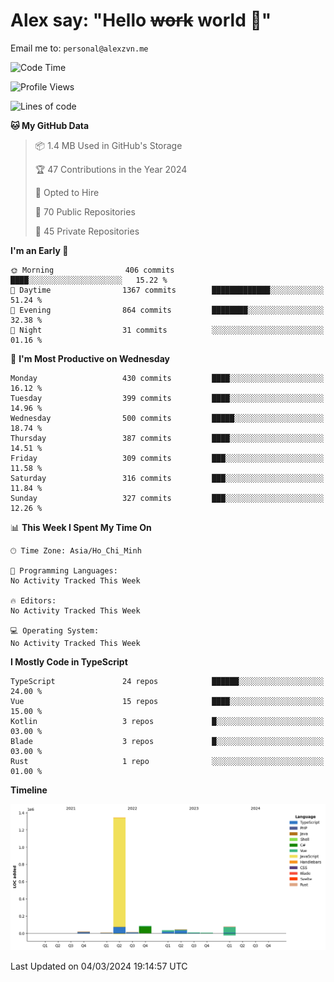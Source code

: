 # Alex say: "Hello ~~work~~ world 🐾"
Email me to: `personal@alexzvn.me`

<!--START_SECTION:waka-->
![Code Time](http://img.shields.io/badge/Code%20Time-1%2C066%20hrs%2055%20mins-blue)

![Profile Views](http://img.shields.io/badge/Profile%20Views-0-blue)

![Lines of code](https://img.shields.io/badge/From%20Hello%20World%20I%27ve%20Written-1.6%20million%20lines%20of%20code-blue)

**🐱 My GitHub Data** 

> 📦 1.4 MB Used in GitHub's Storage 
 > 
> 🏆 47 Contributions in the Year 2024
 > 
> 💼 Opted to Hire
 > 
> 📜 70 Public Repositories 
 > 
> 🔑 45 Private Repositories 
 > 
**I'm an Early 🐤** 

```text
🌞 Morning                406 commits         ████░░░░░░░░░░░░░░░░░░░░░   15.22 % 
🌆 Daytime                1367 commits        █████████████░░░░░░░░░░░░   51.24 % 
🌃 Evening                864 commits         ████████░░░░░░░░░░░░░░░░░   32.38 % 
🌙 Night                  31 commits          ░░░░░░░░░░░░░░░░░░░░░░░░░   01.16 % 
```
📅 **I'm Most Productive on Wednesday** 

```text
Monday                   430 commits         ████░░░░░░░░░░░░░░░░░░░░░   16.12 % 
Tuesday                  399 commits         ████░░░░░░░░░░░░░░░░░░░░░   14.96 % 
Wednesday                500 commits         █████░░░░░░░░░░░░░░░░░░░░   18.74 % 
Thursday                 387 commits         ████░░░░░░░░░░░░░░░░░░░░░   14.51 % 
Friday                   309 commits         ███░░░░░░░░░░░░░░░░░░░░░░   11.58 % 
Saturday                 316 commits         ███░░░░░░░░░░░░░░░░░░░░░░   11.84 % 
Sunday                   327 commits         ███░░░░░░░░░░░░░░░░░░░░░░   12.26 % 
```


📊 **This Week I Spent My Time On** 

```text
🕑︎ Time Zone: Asia/Ho_Chi_Minh

💬 Programming Languages: 
No Activity Tracked This Week

🔥 Editors: 
No Activity Tracked This Week

💻 Operating System: 
No Activity Tracked This Week
```

**I Mostly Code in TypeScript** 

```text
TypeScript               24 repos            ██████░░░░░░░░░░░░░░░░░░░   24.00 % 
Vue                      15 repos            ████░░░░░░░░░░░░░░░░░░░░░   15.00 % 
Kotlin                   3 repos             █░░░░░░░░░░░░░░░░░░░░░░░░   03.00 % 
Blade                    3 repos             █░░░░░░░░░░░░░░░░░░░░░░░░   03.00 % 
Rust                     1 repo              ░░░░░░░░░░░░░░░░░░░░░░░░░   01.00 % 
```



**Timeline**

![Lines of Code chart](https://raw.githubusercontent.com/alexzvn/alexzvn/main/assets/bar_graph.png)


 Last Updated on 04/03/2024 19:14:57 UTC
<!--END_SECTION:waka-->
